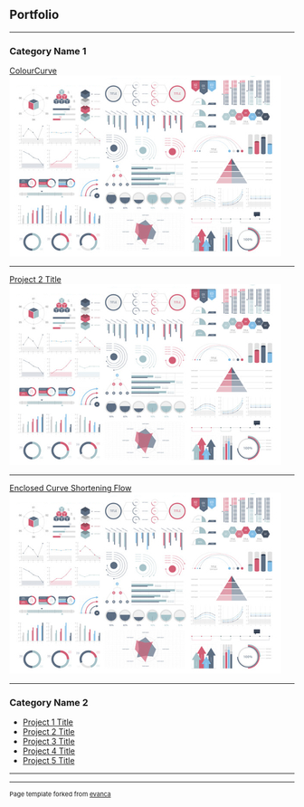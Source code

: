 ## Portfolio

---

### Category Name 1 

[ColourCurve](https://github.com/ghager93/ghager93.github.io/blob/28a5a6a38e13db05049a07b0f004fd091bdcf7eb/_posts/enclosed-curve-shortening.html)
<img src="images/dummy_thumbnail.jpg?raw=true"/>

---
[Project 2 Title](./_posts/enclosed-curve-shortening.md)
<img src="images/dummy_thumbnail.jpg?raw=true"/>

---
[Enclosed Curve Shortening Flow](/_posts/enclosed-curve-shortening.html)
<img src="images/dummy_thumbnail.jpg?raw=true"/>

---

### Category Name 2

- [Project 1 Title](http://example.com/)
- [Project 2 Title](http://example.com/)
- [Project 3 Title](http://example.com/)
- [Project 4 Title](http://example.com/)
- [Project 5 Title](http://example.com/)

---




---
<p style="font-size:11px">Page template forked from <a href="https://github.com/evanca/quick-portfolio">evanca</a></p>
<!-- Remove above link if you don't want to attibute -->
